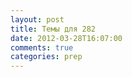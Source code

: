 ```yaml
---
layout: post
title: Темы для 282
date: 2012-03-28T16:07:00
comments: true
categories: prep
---
```


